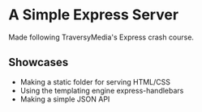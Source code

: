 # A Simple Express Server

Made following TraversyMedia's Express crash course.

## Showcases

- Making a static folder for serving HTML/CSS
- Using the templating engine express-handlebars
- Making a simple JSON API
